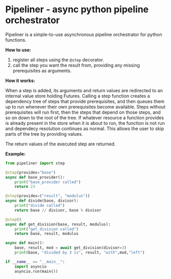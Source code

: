 
Pipeliner - async python pipeline orchestrator
==============================================

Pipeliner is a simple-to-use asynchronous pipeline orchestrator for python functions.

**How to use:**

1. register all steps using the `@step` decorator.
2. call the step you want the result from, providing any missing prerequisites as arguments.

**How it works:**

When a step is added, its arguments and return values are redirected to an internal
value store holding Futures. Calling a step function creates a dependency tree of
steps that provide prerequisites, and then queues them up to run whenever their
own prerequisites become available. Steps without prerequisites will run first,
then the steps that depend on those steps, and so on down to the root of the tree.
If whatever resource a function provides is already present in the store when
it is about to run, the function is not run and dependecy resolution continues
as normal. This allows the user to skip parts of the tree by providing values.

The return values of the executed step are returned.

**Example:**

```python
from pipeliner import step

@step(provides="base")
async def base_provider():
    print("base_provider called")
    return 23

@step(provides=("result", "modulus"))
async def divide(base, divisor):
    print("divide called")
    return base // divisor, base % divisor

@step()
async def get_division(base, result, modulus):
    print("get_division called")
    return base, result, modulus

async def main():
    base, result, mod = await get_division(divisor=3)
    print(base, "divided by 3 is", result, "with",mod,"left")

if __name__ == "__main__":
    import asyncio
    asyncio.run(main())
```
